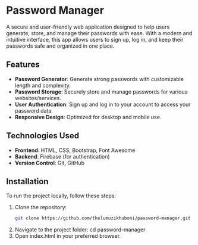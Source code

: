 # Password Manager

A secure and user-friendly web application designed to help users generate, store, and manage their passwords with ease. With a modern and intuitive interface, this app allows users to sign up, log in, and keep their passwords safe and organized in one place.

## Features

- **Password Generator**: Generate strong passwords with customizable length and complexity.
- **Password Storage**: Securely store and manage passwords for various websites/services.
- **User Authentication**: Sign up and log in to your account to access your password data.
- **Responsive Design**: Optimized for desktop and mobile use.

## Technologies Used

- **Frontend**: HTML, CSS, Bootstrap, Font Awesome
- **Backend**: Firebase (for authentication)
- **Version Control**: Git, GitHub

## Installation

To run the project locally, follow these steps:

1. Clone the repository:
   ```bash
   git clone https://github.com/tholumuzikhuboni/password-manager.git
2. Navigate to the project folder:
cd password-manager
3. Open index.html in your preferred browser.
